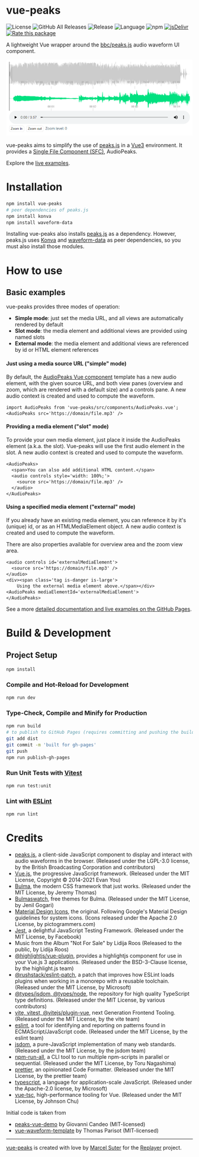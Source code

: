 # vue-peaks

![License](https://img.shields.io/github/license/suterma/vue-peaks.svg 'License')
![GitHub All Releases](https://img.shields.io/github/downloads/suterma/vue-peaks/total.svg 'GitHub All Releases')
![Release](https://img.shields.io/github/release/suterma/vue-peaks.svg 'Release')
![Language](https://img.shields.io/github/languages/top/suterma/vue-peaks.svg 'Language')
![npm](https://img.shields.io/npm/dm/vue-peaks 'NPM')
[![](https://data.jsdelivr.com/v1/package/npm/vue-peaks/badge 'jsDelivr')](https://www.jsdelivr.com/package/npm/vue-peaks)
[![Rate this package](https://badges.openbase.com/js/rating/vue-peaks.svg?token=vHkEYi5zzp1G84PyPGIiYYDN/9+SZtzXDlLAEe5ffRA=)](https://openbase.com/js/vue-peaks?utm_source=embedded&utm_medium=badge&utm_campaign=rate-badge)

A lightweight Vue wrapper around the [bbc/peaks.js](https://github.com/bbc/peaks.js) audio waveform UI component.

![Image](https://github.com/suterma/vue-peaks/blob/main/vue-peaks-example-ui.png)

vue-peaks aims to simplify the use of [peaks.js](https://github.com/bbc/peaks.js/) in a [Vue3]( https://vuejs.org/) environment. It provides a [Single File Component (SFC)](https://vuejs.org/guide/scaling-up/sfc.html), AudioPeaks.

Explore the [live examples](https://suterma.github.io/vue-peaks/).

# Installation

```sh
npm install vue-peaks
# peer dependencies of peaks.js
npm install konva
npm install waveform-data
```

Installing vue-peaks also installs [peaks.js](https://github.com/bbc/peaks.js/) as a dependency. However, peaks.js uses [Konva](https://konvajs.org/) and [waveform-data](https://github.com/bbc/waveform-data.js) as peer dependencies, so you must also install those modules.

# How to use

## Basic examples
vue-peaks provides three modes of operation:

*   **Simple mode**: just set the media URL, and all views are automatically rendered by default
*   **Slot mode**: the media element and additional views are provided using named slots
*   **External mode**: the media element and additional views are referenced by id or HTML element references

#### Just using a media source URL ("simple" mode)

By default, the [AudioPeaks Vue component](https://github.com/suterma/vue-peaks/blob/main/src/components/AudioPeaks.vue) template has a new audio element, with the given source URL, and both view panes (overview and zoom, which are rendered with a default size) and a controls pane. A new audio context is created and used to compute the waveform.

```
import AudioPeaks from 'vue-peaks/src/components/AudioPeaks.vue';
<AudioPeaks src='https://domain/file.mp3' />
```

#### Providing a media element ("slot" mode)

To provide your own media element, just place it inside the AudioPeaks element (a.k.a. the slot). Vue-peaks will use the first audio element in the slot. A new audio context is created and used to compute the waveform.

```
<AudioPeaks>
  <span>You can also add additional HTML content.</span>
  <audio controls style='width: 100%;'>
    <source src='https://domain/file.mp3' />
  </audio>
</AudioPeaks>
```

#### Using a specified media element ("external" mode)

If you already have an existing media element, you can reference it by it's (unique) id, or as an HTMLMediaElement object. A new audio context is created and used to compute the waveform.

There are also properties available for overview area and the zoom view area.

```
<audio controls id='externalMediaElement'>
  <source src='https://domain/file.mp3' />
</audio>
<div><span class='tag is-danger is-large'>
    Using the external media element above.</span></div>
<AudioPeaks mediaElementId='externalMediaElement'>
</AudioPeaks>
```

See a more [detailed documentation and live examples on the GitHub Pages](https://suterma.github.io/vue-peaks/).

# Build & Development

## Project Setup

```sh
npm install
```

### Compile and Hot-Reload for Development

```sh
npm run dev
```

### Type-Check, Compile and Minify for Production

```sh
npm run build
# to publish to GitHub Pages (requires committing and pushing the build in the /dist folder)
git add dist
git commit -m 'built for gh-pages'
git push
npm run publish-gh-pages
```

### Run Unit Tests with [Vitest](https://vitest.dev/)

```sh
npm run test:unit
```

### Lint with [ESLint](https://eslint.org/)

```sh
npm run lint
```

# Credits

*   [peaks.js](https://github.com/bbc/peaks.js/), a client-side JavaScript component to display and interact with audio waveforms in the browser. (Released under the LGPL-3.0 license, by the British Broadcasting Corporation and contributors)
*   [Vue.js](https://vuejs.org/), the progressive JavaScript framework. (Released under the MIT License, Copyright © 2014-2021 Evan You)
*   [Bulma](https://bulma.io/), the modern CSS framework that just works. (Released under the MIT License, by Jeremy Thomas)
*   [Bulmaswatch](https://jenil.github.io/bulmaswatch/), free themes for Bulma. (Released under the MIT License, by Jenil Gogari)
*   [Material Design Icons](https://materialdesignicons.com/), the original. Following Google's Material Design guidelines for system icons. (Icons released under the Apache 2.0 License, by pictogrammers.com)
*   [Jest](https://jestjs.io/), a delightful JavaScript Testing Framework. (Released under the MIT License, by Facebook)
*   Music from the Album "Not For Sale" by Lidija Roos (Released to the public, by Lidija Roos)
*   [@highlightjs/vue-plugin](https://github.com/highlightjs/vue-plugin), provides a highlightjs component for use in your Vue.js 3 applications. (Released under the BSD-3-Clause license, by the highlight.js team)
*   [@rushstack/eslint-patch](https://github.com/microsoft/rushstack/tree/main/eslint/eslint-patch), a patch that improves how ESLint loads plugins when working in a monorepo with a reusable toolchain. (Released under the MIT License, by Microsoft)
*   [@types/jsdom, @types/node](https://github.com/DefinitelyTyped/DefinitelyTyped), the repository for high quality TypeScript type definitions. (Released under the MIT License, by various contributors)
*   [vite, vitest, @vitejs/plugin-vue](https://github.com/vitejs/vite), next Generation Frontend Tooling. (Released under the MIT License, by the vite team)
*   [eslint](https://github.com/eslint/eslint), a tool for identifying and reporting on patterns found in ECMAScript/JavaScript code. (Released under the MIT License, by the eslint team)
*   [jsdom](https://github.com/jsdom/jsdom), a pure-JavaScript implementation of many web standards. (Released under the MIT License, by the jsdom team)
*   [npm-run-all](https://github.com/mysticatea/npm-run-all), a CLI tool to run multiple npm-scripts in parallel or sequential. (Released under the MIT License, by Toru Nagashima)
*   [prettier](https://github.com/prettier/prettier), an opinionated Code Formatter. (Released under the MIT License, by the prettier team)
*   [typescript](https://github.com/Microsoft/TypeScript), a language for application-scale JavaScript. (Released under the Apache-2.0 license, by Microsoft)
*   [vue-tsc](https://github.com/johnsoncodehk/volar), high-performance tooling for Vue. (Released under the MIT License, by Johnson Chu)

Initial code is taken from

-   [peaks-vue-demo](https://github.com/candeogi/peaks-vue-demo) by Giovanni Candeo (MIT-licensed)
-   [vue-waveform-template](https://github.com/thom4parisot/vue-waveform-template) by Thomas Parisot (MIT-licensed)

---

[vue-peaks](https://github.com/suterma/vue-peaks) is created with love by [Marcel Suter](https://marcelsuter.ch) for the [Replayer](https://replayer.app) project.
